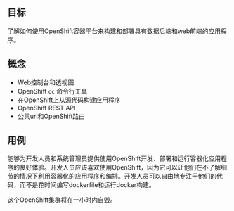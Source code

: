 ## 目标

了解如何使用OpenShift容器平台来构建和部署具有数据后端和web前端的应用程序。

## 概念

* Web控制台和透视图
* OpenShift ``oc`` 命令行工具
* 在OpenShift上从源代码构建应用程序
* OpenShift REST API
* 公共url和OpenShift路由

## 用例

能够为开发人员和系统管理员提供使用OpenShift开发、部署和运行容器化应用程序的良好体验。开发人员应该喜欢使用OpenShift，因为它可以让他们在不了解细节的情况下利用容器化的应用程序和编排。开发人员可以自由地专注于他们的代码，而不是花时间编写dockerfile和运行docker构建。

这个OpenShift集群将在一小时内自毁。